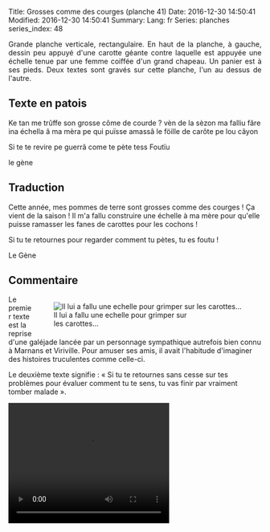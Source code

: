 Title: Grosses comme des courges (planche 41)
Date: 2016-12-30 14:50:41
Modified: 2016-12-30 14:50:41
Summary: 
Lang: fr
Series: planches
series_index: 48

<p style="text-align:justify;">Grande planche verticale,
rectangulaire. En haut de la planche, à gauche, dessin peu appuyé
d'une carotte géante contre laquelle est appuyée une échelle tenue par
une femme coiffée d'un grand chapeau. Un panier est à ses pieds. Deux
textes sont gravés sur cette planche, l'un au dessus de l'autre.</p>

<figure class="image-block" style="float: right;">
  <img alt="" src="{static}/images/planche_41.png">
  <figcaption style="max-width: 155px"></figcaption>
</figure>

## Texte en patois

Ke tan me trûffe son grosse côme de courde ? vèn de la sèzon ma falliu
fâre ina échella â ma mèra pe qui puïsse amassâ le föille de carôte pe
lou câyon

Si  te  te  revire  pe  guerrâ  come  te  pète  tess  Foutïu

le gène

## Traduction

Cette année, mes pommes de terre sont grosses comme des courges ! Ça
vient de la saison ! Il m'a fallu construire une échelle à ma mère
pour qu'elle puisse ramasser les fanes de carottes pour les cochons !

Si tu te retournes pour regarder comment tu pètes, tu es foutu !

Le Gène

## Commentaire

<figure class="image-block" style="float: right;">
  <img alt="Il lui a fallu une echelle pour grimper sur les carottes…" src="{static}/images/planche_41_dessin.png">
  <figcaption style="max-width: 265px">Il lui a fallu une echelle pour grimper sur les carottes…</figcaption>
</figure>

Le premier texte est la reprise d'une galéjade lancée par un
personnage sympathique autrefois bien connu à Marnans et
Viriville. Pour amuser ses amis, il avait l'habitude d'imaginer des
histoires truculentes comme celle-ci.

Le deuxième texte signifie : « Si tu te retournes sans cesse sur tes
problèmes pour évaluer comment tu te sens, tu vas finir par vraiment
tomber malade ».

<video width="320" height="240" controls>
  <source src="https://d1njpgd0ygatdn.cloudfront.net/video_41.mp4" type="video/mp4">
</video>
